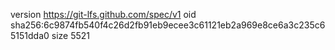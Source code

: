 version https://git-lfs.github.com/spec/v1
oid sha256:6c9874fb540f4c26d2fb91eb9ecee3c61121eb2a969e8ce6a3c235c65151dda0
size 5521
